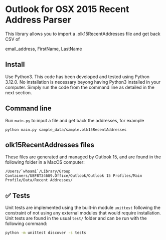 # Outlook for OSX 2015 Recent Address Parser


This library allows you to import a .olk15RecentAddresses file and get back CSV of

email_address, FirstName, LastName

## Install

Use Python3. This code has been developed and tested using Python 3.12.0. No installation is necessary beyong having Python3 installed in your computer. Simply run the code from the command line as detailed in the next section.

## Command line

Run `main.py` to input a file and get back the addresses, for example

```
python main.py sample_data/sample.olk15RecentAddresses
```

## olk15RecentAddresses files

These files are generated and managed by Outlook 15, and are found in the following folder in a MacOS computer:

```
/Users/`whoami`/Library/Group Containers/UBF8T346G9.Office/Outlook/Outlook 15 Profiles/Main Profile/Data/Recent Addresses/
```



## ✅ Tests

Unit tests are implemented using the built-in module `unittest` following the constraint of not using any external modules that would require installation. Unit tests are found in the usual `test/` folder and can be run with the following command:

```bash
python -m unittest discover -s tests
```

